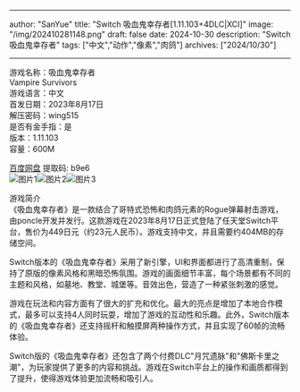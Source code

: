 
---
author: "SanYue"
title: "Switch 吸血鬼幸存者[1.11.103+4DLC|XCI]"
image: "/img/202410281148.png"
draft: false
date: 2024-10-30
description: "Switch 吸血鬼幸存者"
tags: ["中文","动作","像素","肉鸽"]
archives: ["2024/10/30"]

---

游戏名称：吸血鬼幸存者   
Vampire Survivors    
游戏语言：中文  
首发日期：2023年8月17日  
解压密码：wing515  
是否有金手指：是  
版本：1.11.103   
容量：600M

[百度网盘](https://pan.baidu.com/s/1mxG1nXwRTcpM7tv_-tpNNg) 提取码: b9e6  
![图片1](/img/1ec75b805.jpg)![图片2](/img/9ab6424ff9fe.jpg)![图片3](/img/b444801d.jpg)  

游戏简介  
《吸血鬼幸存者》是一款结合了哥特式恐怖和肉鸽元素的Rogue弹幕射击游戏，由poncle开发并发行。这款游戏在2023年8月17日正式登陆了任天堂Switch平台，售价为449日元（约23元人民币）。游戏支持中文，并且需要约404MB的存储空间。

Switch版本的《吸血鬼幸存者》采用了新引擎，UI和界面都进行了高清重制，保持了原版的像素风格和黑暗恐怖氛围。游戏的画面细节丰富，每个场景都有不同的主题和风格，如墓地、教堂、城堡等。音效出色，营造了一种紧张刺激的感觉。

游戏在玩法和内容方面有了很大的扩充和优化。最大的亮点是增加了本地合作模式，最多可以支持4人同时玩耍，增加了游戏的互动性和乐趣。此外，Switch版本的《吸血鬼幸存者》还支持摇杆和触摸屏两种操作方式，并且实现了60帧的流畅体验。

Switch版的《吸血鬼幸存者》还包含了两个付费DLC"月咒遗脉"和"佛斯卡里之潮"，为玩家提供了更多的内容和挑战。游戏在Switch平台上的操作和画质都得到了提升，使得游戏体验更加流畅和吸引人。
